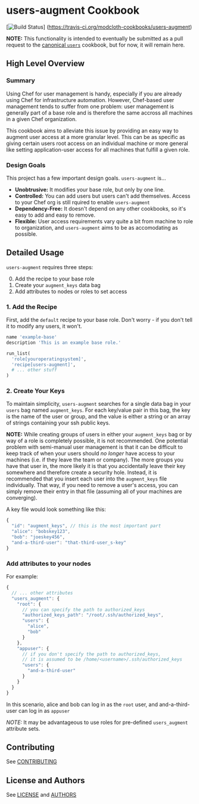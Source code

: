 users-augment Cookbook
======================

[![Build Status](https://travis-ci.org/modcloth-cookbooks/users-augment.png?branch=master)]
(https://travis-ci.org/modcloth-cookbooks/users-augment)

**NOTE:** This functionality is intended to eventually be submitted as a
pull request to the [canonical `users`](https://github.com/opscode-cookbooks/users)
cookbook, but for now, it will remain here.

## High Level Overview

### Summary

Using Chef for user management is handy, especially if you are already
using Chef for infrastructure automation.  However, Chef-based user
management tends to suffer from one problem: user management is
generally part of a base role and is therefore the same accross all
machines in a given Chef organization.

This cookbook aims to alleviate this issue by providing an easy way to
augment user access at a more granular level.  This can be as specific
as giving certain users root access on an individual machine or more
general like setting application-user access for all machines that
fulfill a given role.

### Design Goals

This project has a few important design goals.  `users-augment` is...

* **Unobtrusive:** It modifies your base role, but only by one line.
* **Controlled:** You can add users but users can't add themselves.
  Access to your Chef org is still rquired to enable `users-augment`
* **Dependency-Free:** It doesn't depend on any other cookbooks, so it's
  easy to add and easy to remove.
* **Flexible:** User access requirements vary quite a bit from machine
  to role to organization, and `users-augment` aims to be as
accomodating as possible.

## Detailed Usage

`users-augment` requires three steps:

0. Add the recipe to your base role
0. Create your `augment_keys` data bag
0. Add attributes to nodes or roles to set access

### 1. Add the Recipe

First, add the `default` recipe to your base role.  Don't worry - if you
don't tell it to modify any users, it won't.

```ruby
name 'example-base'
description 'This is an example base role.'

run_list(
  'role[youroperatingsystem]',
  'recipe[users-augment]',
  # ... other stuff
)  
```

### 2. Create Your Keys

To maintain simplicity, `users-augment` searches for a single data bag
in your `users` bag named `augment_keys`.  For each key/value pair in
this bag, the key is the name of the user or group, and the value is
either a string or an array of strings containing your ssh public keys.

**NOTE:** While creating groups of users in either your `augment_keys`
bag or by way of a role is completely possible, it is not recommended.
One potential problem with semi-manual user management is that it can be
difficult to keep track of when your users should *no longer* have
access to your machines (i.e. if they leave the team or company).  The
more groups you have that user in, the more likely it is that you
accidentally leave their key somewhere and therefore create a security
hole.  Instead, it is recommended that you insert each user into the
`augment_keys` file individually.  That way, if you need to remove a
user's access, you can simply remove their entry in that file (assuming
all of your machines are converging).

A key file would look something like this:

```javascript
{
  "id": "augment_keys", // this is the most important part
  "alice": "bobskey123",
  "bob": "joeskey456",
  "and-a-third-user": "that-third-user_s-key"
}
```

### Add attributes to your nodes

For example:

```javascript
{
  // ... other attributes
  "users_augment": {
    "root": {
      // you can specify the path to authorized_keys
      "authorized_keys_path": "/root/.ssh/authorized_keys",
      "users": {
        "alice",
        "bob"
      }
    },
    "appuser": {
      // if you don't specify the path to authorized_keys,
      // it is assumed to be /home/<username>/.ssh/authorized_keys
      "users": {
        "and-a-third-user"
      }
    }
  }
}
```

In this scenario, alice and bob can log in as the `root` user, and
and-a-third-user can log in as `appuser`


*NOTE:* It may be advantageous to use roles for pre-defined
`users_augment` attribute sets.

## Contributing

See [CONTRIBUTING](CONTRIBUTING.md)

## License and Authors

See [LICENSE](LICENSE.txt) and [AUTHORS](AUTHORS.md)
